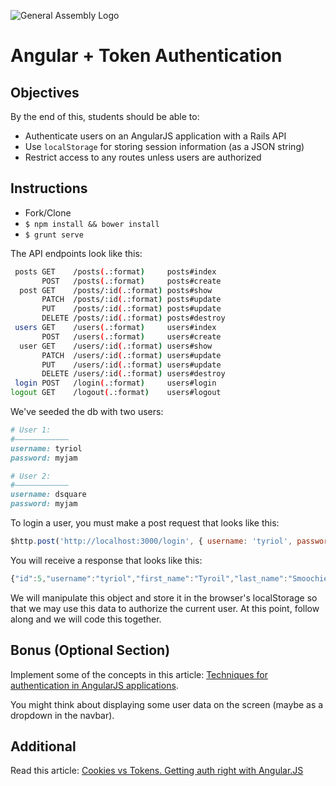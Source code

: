 ![General Assembly Logo](http://i.imgur.com/ke8USTq.png)

# Angular + Token Authentication

## Objectives

By the end of this, students should be able to:

- Authenticate users on an AngularJS application with a Rails API
- Use `localStorage` for storing session information (as a JSON string)
- Restrict access to any routes unless users are authorized

## Instructions

- Fork/Clone
- `$ npm install && bower install`
- `$ grunt serve`

The API endpoints look like this:

```sh
 posts GET    /posts(.:format)     posts#index
       POST   /posts(.:format)     posts#create
  post GET    /posts/:id(.:format) posts#show
       PATCH  /posts/:id(.:format) posts#update
       PUT    /posts/:id(.:format) posts#update
       DELETE /posts/:id(.:format) posts#destroy
 users GET    /users(.:format)     users#index
       POST   /users(.:format)     users#create
  user GET    /users/:id(.:format) users#show
       PATCH  /users/:id(.:format) users#update
       PUT    /users/:id(.:format) users#update
       DELETE /users/:id(.:format) users#destroy
 login POST   /login(.:format)     users#login
logout GET    /logout(.:format)    users#logout
```

We've seeded the db with two users:

```ruby
# User 1:
#————————————
username: tyriol
password: myjam

# User 2:
#————————————
username: dsquare
password: myjam
```

To login a user, you must make a post request that looks like this: 
```javascript
$http.post('http://localhost:3000/login', { username: 'tyriol', password: 'myjam' });
```

You will receive a response that looks like this:

```javascript
{"id":5,"username":"tyriol","first_name":"Tyroil","last_name":"Smoochie-Wallace","role":"super_admin","email":"tyriol@kp.com","token":"ca63da06464f4c6f8f33c0ddf254195f","created_at":"2015-03-26T23:37:19.670Z","updated_at":"2015-03-26T23:37:19.670Z"}
```

We will manipulate this object and store it in the browser's localStorage so that we may use this data to authorize the current user. At this point, follow along and we will code this together.

## Bonus (Optional Section)

Implement some of the concepts in this article: [Techniques for authentication in AngularJS applications](https://medium.com/opinionated-angularjs/techniques-for-authentication-in-angularjs-applications-7bbf0346acec).

You might think about displaying some user data on the screen (maybe as a dropdown in the navbar).

## Additional 

Read this article: [Cookies vs Tokens. Getting auth right with Angular.JS](https://auth0.com/blog/2014/01/07/angularjs-authentication-with-cookies-vs-token/)